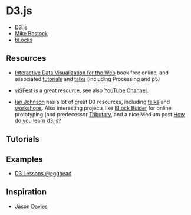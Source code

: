 # D3.js

* [D3.js](https://d3js.org/)
* [Mike Bostock](https://bost.ocks.org/mike/)
* [bl.ocks](https://bl.ocks.org/)

## Resources

* [Interactive Data Visualization for the Web](http://chimera.labs.oreilly.com/books/1230000000345) book free online, and associated [tutorials](http://alignedleft.com/tutorials/d3/) and [talks](http://alignedleft.com/talks) (including Processing and p5)
* [viSFest](http://visfest.com/) is a great resource, see also [YouTube Channel](https://www.youtube.com/user/viSFestWest/).

* [Ian Johnson](https://enjalot.github.io/) has a lot of great D3 resources, including [talks](https://enjalot.github.io/talks/) and [workshops](https://enjalot.github.io/intro-d3/). Also interesting projects like [Bl.ock Buider](http://blockbuilder.org/) for online prototyping (and predecessor [Tributary](http://tributary.io/), and a nice Medium post [How do you learn d3.js?](https://medium.com/@enjalot/how-do-you-learn-d3-js-ccffc151419b)

## Tutorials


## Examples

* [D3 Lessons @egghead](https://egghead.io/technologies/d3)

## Inspiration

* [Jason Davies](https://www.jasondavies.com/)
